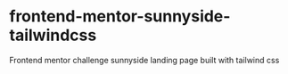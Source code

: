 # frontend-mentor-sunnyside-tailwindcss
 Frontend mentor challenge sunnyside landing page built with tailwind css
